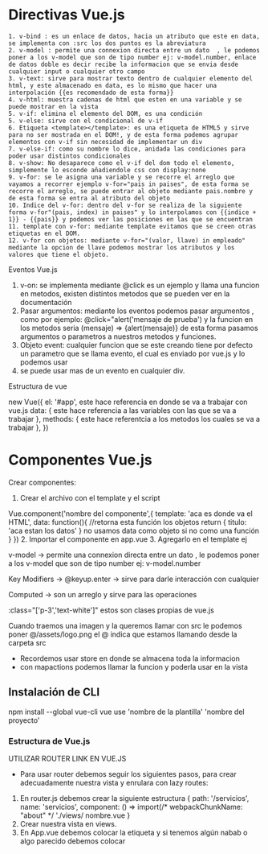 

<h1>Directivas Vue.js</h1>

    1. v-bind : es un enlace de datos, hacia un atributo que este en data, se implementa con :src los dos puntos es la abreviatura
    2. v-model : permite una connexion directa entre un dato  , le podemos poner a los v-model que son de tipo number ej: v-model.number, enlace de datos doble es decir recibe la informacion que se envia desde cualquier input o cualquier otro campo
    3. v-text: sirve para mostrar texto dentro de cualquier elemento del html, y este almacenado en data, es lo mismo que hacer una interpolación {{es recomendado de esta forma}}
    4. v-html: muestra cadenas de html que esten en una variable y se puede mostrar en la vista
    5. v-if: elimina el elemento del DOM, es una condición 
    5. v-else: sirve con el condicional de v-if
    6. Etiqueta <template></template>: es una etiqueta de HTML5 y sirve para no ser mostrada en el DOM!, y de esta forma podemos agrupar elementos con v-if sin necesidad de implementar un div
    7. v-else-if: como su nombre lo dice, anidada las condiciones para poder usar distintos condicionales
    8. v-show: No desaparece como el v-if del dom todo el elemento, simplemente lo esconde añadiendole css con display:none
    9. v-for: se le asigna una variable y se recorre el arreglo que vayamos a recorrer ejemplo v-for="pais in paises", de esta forma se recorre el arreglo, se puede entrar al objeto mediante pais.nombre y de esta forma se entra al atributo del objeto
    10. Indice del v-for: dentro del v-for se realiza de la siguiente forma v-for"(pais, index) in paises" y lo interpolamos con {{indice + 1}} - {{pais}} y podemos ver las posiciones en las que se encuentran
    11. template con v-for: mediante template evitamos que se creen otras etiquetas en el DOM.
    12. v-for con objetos: mediante v-for="(valor, llave) in empleado" mediante la opcion de llave podemos mostrar los atributos y los valores que tiene el objeto.


Eventos Vue.js 

  1. v-on: se implementa mediante @click es un ejemplo y llama una funcion en metodos, existen distintos metodos que se pueden ver en la documentación
  2. Pasar argumentos: mediante los eventos podemos pasar argumentos , como por ejemplo: @click="alert('mensaje de prueba') y la funcion en los metodos seria (mensaje) => {alert(mensaje)} de esta forma pasamos argumentos o parametros a nuestros metodos y funciones.
  3. Objeto event: cualquier funcion que se este creando tiene por defecto un parametro que se llama evento, el cual es enviado por vue.js y lo podemos usar
  4. se puede usar mas de un evento en cualquier div. 



Estructura de vue 

new Vue({
    el: '#app', este hace referencia en donde se va a trabajar con vue.js
    data: {
      este hace referencia a las variables con las que se va a trabajar 
    }, 
    methods: {
        este hace referentcia a los metodos los cuales se va a trabajar
    },
})

<h1>Componentes Vue.js</h1>

Crear componentes:
1. Crear el archivo con el template y el script

Vue.component('nombre del componente',{
  template: 'aca es donde va el HTML',
  data: function(){
    //retorna esta función los objetos 
    return {
      titulo: 'aca estan los datos'
    }
    no usamos data como objeto si no como una función
  }
})
2. Importar el componente en app.vue
3. Agregarlo en el template ej <cabecera></cabecera>

v-model -> permite una connexion directa entre un dato  , le podemos poner a los v-model que son de tipo number ej: v-model.number

Key Modifiers -> @keyup.enter -> sirve para darle interacción con cualquier 

Computed -> son un arreglo y sirve para las operaciones

:class="['p-3','text-white']" estos son clases propias de vue.js

Cuando traemos una imagen y la queremos llamar con src le podemos poner @/assets/logo.png el @ indica que estamos llamando desde la carpeta src

- Recordemos usar store en donde se almacena toda la informacion 
- con mapactions podemos llamar la funcion y poderla usar en la vista

<h2>Instalación de CLI</h2>

npm install --global vue-cli
vue use 'nombre de la plantilla' 'nombre del proyecto'

<h3>Estructura de Vue.js</h3>


UTILIZAR ROUTER LINK EN VUE.JS

- Para usar router debemos seguir los siguientes pasos, para crear adecuadamente nuestra vista y enrulara con lazy routes:
1. En router.js debemos crear la siguiente estructura
    {
      path: '/servicios',
      name: 'servicios',
      component: () => import(/* webpackChunkName: "about" */ './views/	nombre.vue
    }
2. Crear nuestra vista en views.
3. En App.vue debemos colocar la etiqueta <router-view/> y si tenemos algún nabab o algo parecido debemos colocar <router-link to=“path”></router-link>


